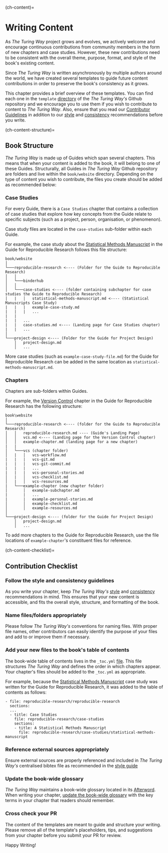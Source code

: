 (ch-content)=
# Writing Content

As _The Turing Way_ project grows and evolves, we actively welcome and encourage continuous contributions from community members in the form of new chapters and case studies. 
However, these new contributions need to be consistent with the overall theme, purpose, format, and style of the book's existing content.

Since _The Turing Way_ is written asynchronously by multiple authors around the world, we have created several templates to guide future content contributions in order to preserve the book's consistency as it grows.

This chapter provides a brief overview of these templates. 
You can find each one in the `template` [directory](https://github.com/alan-turing-institute/the-turing-way/tree/master/book/templates) of the _The Turing Way's_ Github repository and we encourage you to use them if you wish to contribute to content to _The Turing Way_. 
Also, ensure that you read our [Contributor Guidelines](https://github.com/alan-turing-institute/the-turing-way/blob/master/CONTRIBUTING.md) in addition to our [style](https://the-turing-way.netlify.app/community-handbook/style.html) and [consistency](https://the-turing-way.netlify.app/community-handbook/consistency.html) recommendations before you write.

(ch-content-structure)=
## Book Structure

_The Turing Way_ is made up of Guides which span several chapters.
This means that when your content is added to the book, it will belong to one of these Guides.
Structurally, all Guides in _The Turing Way_ Github repository are folders and live within the `book/website` directory. 
Depending on the type of content you wish to contribute, the files you create should be added as recommended below:

### Case Studies

For every Guide, there is a `Case Studies` chapter that contains a collection of case studies that explore how key concepts from the Guide relate to specific subjects (such as a project, person, organisation, or phenomenon).

Case study files are located in the `case-studies` sub-folder within each Guide.

For example, the case study about the [Statistical Methods Manuscript](https://the-turing-way.netlify.app/reproducible-research/case-studies/statistical-methods-manuscript.html) in the Guide for Reproducible Research follows this file structure:

```
book/website
│
└───reproducible-research <---- (Folder for the Guide to Reproducible Research)
│   │
│   └───binderhub
│   │
│   └───case-studies <---- (folder containing subchapter for case studies the Guide to Reproducible Research)
│   |   │   statistical-methods-manuscript.md <---- (Statistical Manuscripts Case Study)
|   |   |   example-case-study.md
|   |   |   ...
|   |
|   |   ...
|   |   case-studies.md <---- (Landing page for Case Studies chapter)
|   |   ...
│   
└───project-design <---- (Folder for the Guide for Project Design)
    │   project-design.md
    │   ...
```

More case studies (such as `example-case-study-file.md`) for the Guide for Reproducible Research can be added in the same location as `statistical-methods-manuscript.md`.

### Chapters

Chapters are sub-folders within Guides.

For example, the [Version Control](https://the-turing-way.netlify.app/reproducible-research/vcs.html) chapter in the Guide for Reproducible Research has the following structure:

```
book\website
│
└───reproducible-research <---- (folder for the Guide to Reproducible Research)
│   │   reproducible-research.md ---- (Guide's Landing Page)
│   │   vcs.md <---- (Landing page for the Version Control chapter)
│   │   example-chapter.md (landing page for a new chapter)
|   |
│   └───vcs (chapter folder)
│   |   │   vcs-workflow.md
|   |   |   vcs-git.md
|   |   |   vcs-git-commit.md
|   |   |   ...
|   |   |   vcs-personal-stories.md
│   |   │   vcs-checklist.md
│   |   │   vcs-resources.md
|   └───example-chapter (new chapter folder)
│       │   example-subchapter.md
|       |   ...
|       |   example-personal-stories.md
│       │   example-checklist.md
│       │   example-resources.md
│   
└───project-design <---- (folder for the Guide for Project Design) 
    │   project-design.md
    │   ...
```

To add more chapters to the Guide for Reproducible Research, 
use the file locations of `example-chapter`'s constituent files for reference.

(ch-content-checklist)=
## Contribution Checklist

### Follow the style and consistency guidelines

As you write your chapter, keep _The Turing Way's_ [style](https://the-turing-way.netlify.app/community-handbook/style.html) and [consistency](https://the-turing-way.netlify.app/community-handbook/consistency.html) recommendations in mind.
This ensures that your new content is accessible, and fits the overall style, structure, and formatting of the book.

### Name files/folders appropriately

Please follow _The Turing Way's_ conventions for naming files.
With proper file names, other contributors can easily identify the purpose of your files and add to or improve them if necessary. 


### Add your new files to the book's table of contents

The book-wide table of contents lives in the `_toc.yml` [file](https://github.com/alan-turing-institute/the-turing-way/blob/master/book/website/_toc.yml).
This file structures _The Turing Way_ and defines the order in which chapters appear.
Your chapter's files should be added to the `_toc.yml` as appropriate.

For example, because the [Statistical Methods Manuscript](https://the-turing-way.netlify.app/reproducible-research/case-studies/statistical-methods-manuscript.html) case study was written for the Guide for Reproducible Research, it was added to the table of contents as follows:


```
- file: reproducible-research/reproducible-research
  sections:
  ...
  - title: Case Studies
    file: reproducible-research/case-studies
    sections:
    - title: A Statistical Methods Manuscript
      file: reproducible-research/case-studies/statistical-methods-manuscript
```

### Reference external sources appropriately

Ensure external sources are properly referenced and included in _The Turing Way's_ centralised bibtex file as recommended in the [style guide](https://the-turing-way.netlify.app/community-handbook/style/style-citing.html)

### Update the book-wide glossary

_The Turing Way_ maintains a book-wide glossary located in its [Afterword](https://the-turing-way.netlify.app/afterword/glossary.html).
When writing your chapter, [update the book-wide glossary](https://the-turing-way.netlify.app/community-handbook/style/style-more-styling.html) with the key terms in your chapter that readers should remember.



### Cross check your PR

The content of the templates are meant to guide and structure your writing.
Please remove all of the template's placeholders, tips, and suggestions from your chapter before you submit your PR for review.

Happy Writing!
